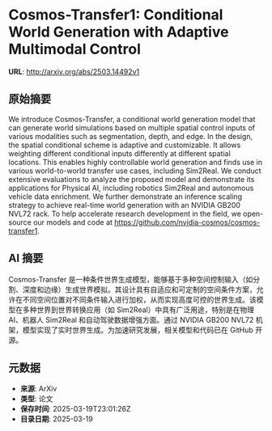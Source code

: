 # Cosmos-Transfer1: Conditional World Generation with Adaptive Multimodal Control

**URL**: http://arxiv.org/abs/2503.14492v1

## 原始摘要

We introduce Cosmos-Transfer, a conditional world generation model that can
generate world simulations based on multiple spatial control inputs of various
modalities such as segmentation, depth, and edge. In the design, the spatial
conditional scheme is adaptive and customizable. It allows weighting different
conditional inputs differently at different spatial locations. This enables
highly controllable world generation and finds use in various world-to-world
transfer use cases, including Sim2Real. We conduct extensive evaluations to
analyze the proposed model and demonstrate its applications for Physical AI,
including robotics Sim2Real and autonomous vehicle data enrichment. We further
demonstrate an inference scaling strategy to achieve real-time world generation
with an NVIDIA GB200 NVL72 rack. To help accelerate research development in the
field, we open-source our models and code at
https://github.com/nvidia-cosmos/cosmos-transfer1.


## AI 摘要

Cosmos-Transfer 是一种条件世界生成模型，能够基于多种空间控制输入（如分割、深度和边缘）生成世界模拟。其设计具有自适应和可定制的空间条件方案，允许在不同空间位置对不同条件输入进行加权，从而实现高度可控的世界生成。该模型在多种世界到世界转换应用（如 Sim2Real）中具有广泛用途，特别是在物理 AI、机器人 Sim2Real 和自动驾驶数据增强方面。通过 NVIDIA GB200 NVL72 机架，模型实现了实时世界生成。为加速研究发展，相关模型和代码已在 GitHub 开源。

## 元数据

- **来源**: ArXiv
- **类型**: 论文
- **保存时间**: 2025-03-19T23:01:26Z
- **目录日期**: 2025-03-19
